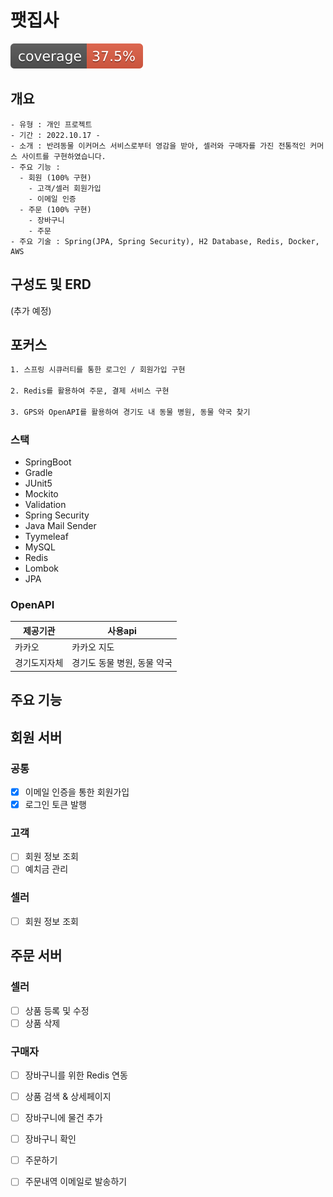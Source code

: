 # 팻집사
![test coverage](.github/badges/jacoco.svg)

## 개요
``````
- 유형 : 개인 프로젝트
- 기간 : 2022.10.17 -
- 소개 : 반려동물 이커머스 서비스로부터 영감을 받아, 셀러와 구매자를 가진 전통적인 커머스 사이트를 구현하였습니다. 
- 주요 기능 : 
  - 회원 (100% 구현)
    - 고객/셀러 회원가입 
    - 이메일 인증
  - 주문 (100% 구현)
    - 장바구니 
    - 주문
- 주요 기술 : Spring(JPA, Spring Security), H2 Database, Redis, Docker, AWS
``````

## 구성도 및 ERD
(추가 예정)

##  포커스

```bash
1. 스프링 시큐러티를 통한 로그인 / 회원가입 구현

2. Redis를 활용하여 주문, 결제 서비스 구현

3. GPS와 OpenAPI를 활용하여 경기도 내 동물 병원, 동물 약국 찾기
```

### 스택
- SpringBoot
- Gradle
- JUnit5
- Mockito
- Validation
- Spring Security
- Java Mail Sender
- Tyymeleaf
- MySQL
- Redis
- Lombok
- JPA

### ️**OpenAPI**

|제공기관|사용api|
|---|---|
|카카오|카카오 지도|
|경기도지자체|경기도 동물 병원, 동물 약국|

## 주요 기능
## 회원 서버
### 공통
- [x] 이메일 인증을 통한 회원가입
- [x] 로그인 토큰 발행
### 고객
- [ ] 회원 정보 조회
- [ ] 예치금 관리
### 셀러
- [ ] 회원 정보 조회

## 주문 서버
### 셀러
- [ ] 상품 등록 및 수정
- [ ] 상품 삭제
### 구매자
- [ ] 장바구니를 위한 Redis 연동
- [ ] 상품 검색 & 상세페이지
- [ ] 장바구니에 물건 추가
- [ ] 장바구니 확인
- [ ] 주문하기
- [ ] 주문내역 이메일로 발송하기

